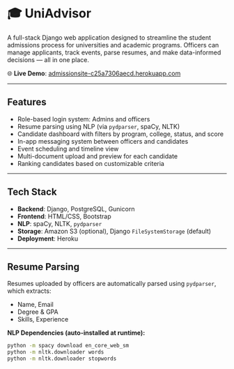 # 🎓 UniAdvisor

A full-stack Django web application designed to streamline the student admissions process for universities and academic programs. Officers can manage applicants, track events, parse resumes, and make data-informed decisions — all in one place.

🌐 **Live Demo**: [admissionsite-c25a7306aecd.herokuapp.com](https://admissionsite-c25a7306aecd.herokuapp.com)

---

## Features

- Role-based login system: Admins and officers
- Resume parsing using NLP (via `pydparser`, spaCy, NLTK)
- Candidate dashboard with filters by program, college, status, and score
- In-app messaging system between officers and candidates
- Event scheduling and timeline view
- Multi-document upload and preview for each candidate
- Ranking candidates based on customizable criteria

---

## Tech Stack

- **Backend**: Django, PostgreSQL, Gunicorn
- **Frontend**: HTML/CSS, Bootstrap
- **NLP**: spaCy, NLTK, `pydparser`
- **Storage**: Amazon S3 (optional), Django `FileSystemStorage` (default)
- **Deployment**: Heroku

---

## Resume Parsing

Resumes uploaded by officers are automatically parsed using `pydparser`, which extracts:

- Name, Email
- Degree & GPA
- Skills, Experience


**NLP Dependencies (auto-installed at runtime):**
```bash
python -m spacy download en_core_web_sm
python -m nltk.downloader words
python -m nltk.downloader stopwords
